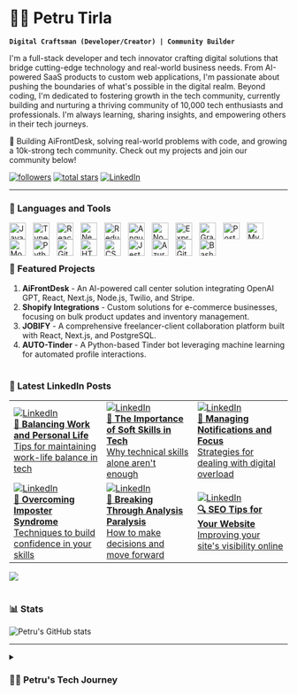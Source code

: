 # 🏄‍♂️ Petru Tirla
**`Digital Craftsman (Developer/Creator) | Community Builder`**

I'm a full-stack developer and tech innovator crafting digital solutions that bridge cutting-edge technology and real-world business needs. From AI-powered SaaS products to custom web applications, I'm passionate about pushing the boundaries of what's possible in the digital realm. Beyond coding, I'm dedicated to fostering growth in the tech community, currently building and nurturing a thriving community of 10,000 tech enthusiasts and professionals. I'm always learning, sharing insights, and empowering others in their tech journeys.

💼 Building AiFrontDesk, solving real-world problems with code, and growing a 10k-strong tech community. Check out my projects and join our community below!

<p align="left">
   <a href="https://github.com/TirlaP?tab=followers">
      <img alt="followers" title="Follow me on Github" src="https://custom-icon-badges.demolab.com/github/followers/TirlaP?color=236ad3&labelColor=1155ba&style=for-the-badge&logo=person-add&label=Follow&logoColor=white"/></a>
   <a href="https://github.com/TirlaP?tab=repositories&sort=stargazers">
      <img alt="total stars" title="Total stars on GitHub" src="https://custom-icon-badges.demolab.com/github/stars/TirlaP?color=55960c&style=for-the-badge&labelColor=488207&logo=star"/></a>
   <a href="https://www.linkedin.com/in/petru-tirla">
      <img alt="LinkedIn" title="Follow me on LinkedIn" src="https://img.shields.io/badge/LinkedIn-0077B5?style=for-the-badge&logo=linkedin&logoColor=white"/></a>
</p>

---

### 🧰 Languages and Tools

<img align="left" alt="JavaScript" width="30px" style="padding-right:10px;" src="https://cdn.jsdelivr.net/gh/devicons/devicon/icons/javascript/javascript-plain.svg" />
<img align="left" alt="TypeScript" width="30px" style="padding-right:10px;" src="https://cdn.jsdelivr.net/gh/devicons/devicon/icons/typescript/typescript-plain.svg" />
<img align="left" alt="React" width="30px" style="padding-right:10px;" src="https://cdn.jsdelivr.net/gh/devicons/devicon/icons/react/react-original.svg" />
<img align="left" alt="Next.js" width="30px" style="padding-right:10px;" src="https://cdn.jsdelivr.net/gh/devicons/devicon/icons/nextjs/nextjs-original.svg" />
<img align="left" alt="Redux" width="30px" style="padding-right:10px;" src="https://cdn.jsdelivr.net/gh/devicons/devicon/icons/redux/redux-original.svg" />
<img align="left" alt="Angular" width="30px" style="padding-right:10px;" src="https://cdn.jsdelivr.net/gh/devicons/devicon/icons/angularjs/angularjs-plain.svg" />
<img align="left" alt="Node.js" width="30px" style="padding-right:10px;" src="https://cdn.jsdelivr.net/gh/devicons/devicon/icons/nodejs/nodejs-original.svg" />
<img align="left" alt="Express" width="30px" style="padding-right:10px;" src="https://cdn.jsdelivr.net/gh/devicons/devicon/icons/express/express-original.svg" />
<img align="left" alt="GraphQL" width="30px" style="padding-right:10px;" src="https://cdn.jsdelivr.net/gh/devicons/devicon/icons/graphql/graphql-plain.svg" />
<img align="left" alt="PostgreSQL" width="30px" style="padding-right:10px;" src="https://cdn.jsdelivr.net/gh/devicons/devicon/icons/postgresql/postgresql-original.svg" />
<img align="left" alt="MySQL" width="30px" style="padding-right:10px;" src="https://cdn.jsdelivr.net/gh/devicons/devicon/icons/mysql/mysql-original.svg" />
<img align="left" alt="MongoDB" width="30px" style="padding-right:10px;" src="https://cdn.jsdelivr.net/gh/devicons/devicon/icons/mongodb/mongodb-original.svg" />
<img align="left" alt="Python" width="30px" style="padding-right:10px;" src="https://cdn.jsdelivr.net/gh/devicons/devicon/icons/python/python-plain.svg" />
<img align="left" alt="Git" width="30px" style="padding-right:10px;" src="https://cdn.jsdelivr.net/gh/devicons/devicon/icons/git/git-original.svg" />
<img align="left" alt="HTML" width="30px" style="padding-right:10px;" src="https://cdn.jsdelivr.net/gh/devicons/devicon/icons/html5/html5-plain.svg" />
<img align="left" alt="CSS" width="30px" style="padding-right:10px;" src="https://cdn.jsdelivr.net/gh/devicons/devicon/icons/css3/css3-plain.svg" />
<img align="left" alt="Jest" width="30px" style="padding-right:10px;" src="https://cdn.jsdelivr.net/gh/devicons/devicon/icons/jest/jest-plain.svg" />
<img align="left" alt="Azure" width="30px" style="padding-right:10px;" src="https://cdn.jsdelivr.net/gh/devicons/devicon/icons/azure/azure-original.svg" />
<img align="left" alt="GitHub" width="30px" style="padding-right:10px;" src="https://cdn.jsdelivr.net/gh/devicons/devicon/icons/github/github-original.svg" />
<img align="left" alt="Bash" width="30px" style="padding-right:10px;" src="https://cdn.jsdelivr.net/gh/devicons/devicon/icons/bash/bash-original.svg" />
<br />
<br />

#

### 💼 Featured Projects

1. **AiFrontDesk** - An AI-powered call center solution integrating OpenAI GPT, React, Next.js, Node.js, Twilio, and Stripe.
2. **Shopify Integrations** - Custom solutions for e-commerce businesses, focusing on bulk product updates and inventory management.
3. **JOBIFY** - A comprehensive freelancer-client collaboration platform built with React, Next.js, and PostgreSQL.
4. **AUTO-Tinder** - A Python-based Tinder bot leveraging machine learning for automated profile interactions.

#

### 📝 Latest LinkedIn Posts
<table>
  <tr>
    <td width="250px">
      <a href="https://www.linkedin.com/feed/update/urn:li:activity:7254010193607348225/">
        <img src="https://img.shields.io/badge/LinkedIn-0077B5?style=for-the-badge&logo=linkedin&logoColor=white" alt="LinkedIn" />
        <br />
        <b>🔋 Balancing Work and Personal Life</b>
        <br />
        Tips for maintaining work-life balance in tech
      </a>
    </td>
    <td width="250px">
      <a href="https://www.linkedin.com/feed/update/urn:li:activity:7253723755632357376/">
        <img src="https://img.shields.io/badge/LinkedIn-0077B5?style=for-the-badge&logo=linkedin&logoColor=white" alt="LinkedIn" />
        <br />
        <b>🤝 The Importance of Soft Skills in Tech</b>
        <br />
        Why technical skills alone aren't enough
      </a>
    </td>
    <td width="250px">
      <a href="https://www.linkedin.com/posts/petru-tirla_i-was-drowning-in-notifications-constant-activity-7230521262068908032-d6k6">
        <img src="https://img.shields.io/badge/LinkedIn-0077B5?style=for-the-badge&logo=linkedin&logoColor=white" alt="LinkedIn" />
        <br />
        <b>🔔 Managing Notifications and Focus</b>
        <br />
        Strategies for dealing with digital overload
      </a>
    </td>
  </tr>
  <tr>
    <td width="250px">
      <a href="https://www.linkedin.com/posts/petru-tirla_youre-struggling-with-imposter-syndrome-activity-7230155090177736704-oxKl">
        <img src="https://img.shields.io/badge/LinkedIn-0077B5?style=for-the-badge&logo=linkedin&logoColor=white" alt="LinkedIn" />
        <br />
        <b>💪 Overcoming Imposter Syndrome</b>
        <br />
        Techniques to build confidence in your skills
      </a>
    </td>
    <td width="250px">
      <a href="https://www.linkedin.com/posts/petru-tirla_i-was-stuck-in-analysis-paralysis-too-many-activity-7229811599769825280-VG8x">
        <img src="https://img.shields.io/badge/LinkedIn-0077B5?style=for-the-badge&logo=linkedin&logoColor=white" alt="LinkedIn" />
        <br />
        <b>🧠 Breaking Through Analysis Paralysis</b>
        <br />
        How to make decisions and move forward
      </a>
    </td>
    <td width="250px">
      <a href="https://www.linkedin.com/posts/petru-tirla_your-website-is-beautiful-but-no-ones-finding-activity-7229434081724268544-NTJ4">
        <img src="https://img.shields.io/badge/LinkedIn-0077B5?style=for-the-badge&logo=linkedin&logoColor=white" alt="LinkedIn" />
        <br />
        <b>🔍 SEO Tips for Your Website</b>
        <br />
        Improving your site's visibility online
      </a>
    </td>
  </tr>
</table>
<img src="https://custom-icon-badges.demolab.com/badge/-Follow%20Me%20on%20LinkedIn-blue?style=for-the-badge&logo=linkedin&logoColor=white"/>

#

### 📊 Stats

![Petru's GitHub stats](https://github-readme-stats.vercel.app/api?username=TirlaP&show_icons=true&theme=gruvbox)

---

<details>
 <summary><h3>👨‍💻 Petru's Tech Journey</h3></summary>
   My journey in tech has been a thrilling ride of constant learning and innovation. Starting as a curious computer science student, I quickly found my passion in web development, mastering JavaScript and its ecosystem. As I delved deeper into the world of coding, I realized the power of creating solutions that can impact businesses and people's lives.

   My career took off as a full-stack developer, where I honed my skills in both frontend and backend technologies. The experience of working on diverse projects, from e-commerce platforms to complex management systems, gave me a comprehensive understanding of the software development lifecycle.

   However, it was the advent of AI and its potential to revolutionize industries that truly captured my imagination. This led me to create AiFrontDesk, an AI-powered call center solution that combines my love for cutting-edge technology with practical business applications.

   Today, as I continue to push the boundaries of what's possible with code, I'm also passionate about sharing my knowledge and experiences with the tech community. Whether it's through mentoring, creating content, or contributing to open-source projects, I believe in the power of collaboration and continuous learning in the ever-evolving world of technology.

   Looking ahead, I'm excited about the possibilities that lie at the intersection of AI, web technologies, and business solutions. My goal is to keep innovating, learning, and creating digital solutions that make a real difference in how businesses operate and serve their customers.
</details>
